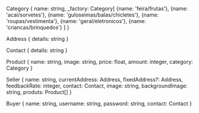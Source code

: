 Category {
	name: string,
	_factory: Category[
		{name: 'feira/frutas'},
		{name: 'acai/sorvetes'},
		{name: 'guloseimas/balas/chicletes'},
		{name: 'roupas/vestimenta'},
		{name: 'geral/eletronicos'},
		{name: 'criancas/brinquedos'}
	]
}

Address {
	details: string
}

Contact {
	details: string
}

Product {
	name: string,
	image: string,
	price: float,
	amount: integer,
	category: Category
}

Seller {
	name: string,
	currentAddress: Address,
	fixedAddress?: Address,
	feedbackRate: integer,
	contact: Contact,
	image: string,
	backgroundImage: string,
	produts: Product[]
}

Buyer {
	name: string,
	username: string,
	password: string,
	contact: Contact
}